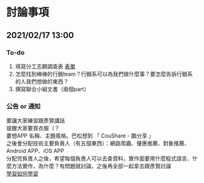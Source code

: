 # 討論事項

## 2021/02/17 13:00
### To-do
1. 填寫分工志願調查表 [表單](https://forms.gle/k5Xv5UhyEPRCnr9F8)
2. 怎麼找到棒棒的行銷team？行銷系可以為我們做什麼事？要怎麼告訴行銷系的人我們想做的東西？
3. 撰寫聯合小組文書（兩個part）

### 公告 or 通知
要讓大家練習跟彥賢講話  
提醒大家要買衣服（？  
要想APP 名稱、主題風格。巴松想到 「 CouShare - 酷分享 」   
之後會分配技術主要負責人（有五個東西）：網路爬蟲、優惠推薦、對象推薦、Android APP、iOS APP  
分配完負責人之後，希望每個負責人可以去查資料，實作面要用什麼程式語言、什麼方法實作，為什麼？有問題就討論，之後再全部一起拿去跟彥賢討論  
[學習如何學習](https://www.youtube.com/watch?v=Ya7XE47gPBo)